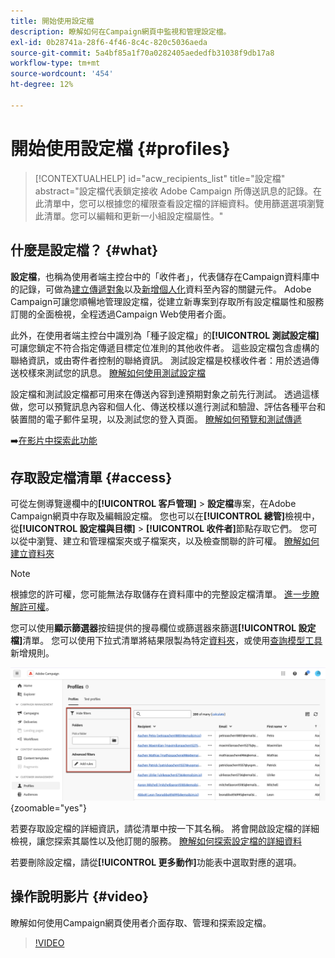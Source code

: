 ```yaml
---
title: 開始使用設定檔
description: 瞭解如何在Campaign網頁中監視和管理設定檔。
exl-id: 0b28741a-28f6-4f46-8c4c-820c5036aeda
source-git-commit: 5a4bf85a1f70a0282405aededfb31038f9db17a8
workflow-type: tm+mt
source-wordcount: '454'
ht-degree: 12%

---
```


# 開始使用設定檔 {#profiles}

>[!CONTEXTUALHELP]
>id="acw_recipients_list"
>title="設定檔"
>abstract="設定檔代表鎖定接收 Adobe Campaign 所傳送訊息的記錄。在此清單中，您可以根據您的權限查看設定檔的詳細資料。使用篩選選項瀏覽此清單。您可以編輯和更新一小組設定檔屬性。"

## 什麼是設定檔？ {#what}

**設定檔**，也稱為使用者端主控台中的「收件者」，代表儲存在Campaign資料庫中的記錄，可做為[建立傳遞對象](create-audience.md)以及[新增個人化](../personalization/personalize.md)資料至內容的關鍵元件。 Adobe Campaign可讓您順暢地管理設定檔，從建立新專案到存取所有設定檔屬性和服務訂閱的全面檢視，全程透過Campaign Web使用者介面。

此外，在使用者端主控台中識別為「種子設定檔」的&#x200B;**[!UICONTROL 測試設定檔]**&#x200B;可讓您鎖定不符合指定傳遞目標定位准則的其他收件者。 這些設定檔包含虛構的聯絡資訊，或由寄件者控制的聯絡資訊。 測試設定檔是校樣收件者：用於透過傳送校樣來測試您的訊息。 [瞭解如何使用測試設定檔](test-profiles.md)

設定檔和測試設定檔都可用來在傳送內容到達預期對象之前先行測試。 透過這樣做，您可以預覽訊息內容和個人化、傳送校樣以進行測試和驗證、評估各種平台和裝置間的電子郵件呈現，以及測試您的登入頁面。 [瞭解如何預覽和測試傳遞](../preview-test/preview-test.md)

➡️[在影片中探索此功能](#video)

## 存取設定檔清單 {#access}

可從左側導覽邊欄中的&#x200B;**[!UICONTROL 客戶管理]** > **設定檔**&#x200B;專案，在Adobe Campaign網頁中存取及編輯設定檔。 您也可以在&#x200B;**[!UICONTROL 總管]**&#x200B;檢視中，從&#x200B;**[!UICONTROL 設定檔與目標]** > **[!UICONTROL 收件者]**&#x200B;節點存取它們。 您可以從中瀏覽、建立和管理檔案夾或子檔案夾，以及檢查關聯的許可權。 [瞭解如何建立資料夾](../get-started/permissions.md#folders)

>[!NOTE]
>
>根據您的許可權，您可能無法存取儲存在資料庫中的完整設定檔清單。 [進一步瞭解許可權](../get-started/permissions.md)。

您可以使用&#x200B;**顯示篩選器**&#x200B;按鈕提供的搜尋欄位或篩選器來篩選&#x200B;**[!UICONTROL 設定檔]**&#x200B;清單。 您可以使用下拉式清單將結果限製為特定[資料夾](../get-started/permissions.md#folders)，或使用[查詢模型工具](../query/query-modeler-overview.md)新增規則。

![](assets/profiles-list-filters.png){zoomable="yes"}

若要存取設定檔的詳細資訊，請從清單中按一下其名稱。 將會開啟設定檔的詳細檢視，讓您探索其屬性以及他訂閱的服務。 [瞭解如何探索設定檔的詳細資料](create-profile.md)

若要刪除設定檔，請從&#x200B;**[!UICONTROL 更多動作]**&#x200B;功能表中選取對應的選項。

## 操作說明影片 {#video}

瞭解如何使用Campaign網頁使用者介面存取、管理和探索設定檔。

>[!VIDEO](https://video.tv.adobe.com/v/3427293?quality=12)
